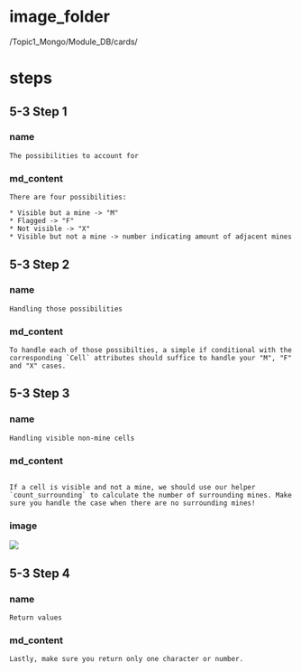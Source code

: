 # image_folder
/Topic1_Mongo/Module_DB/cards/

# steps
## 5-3 Step 1
### name
```
The possibilities to account for
```
### md_content
```
There are four possibilities:

* Visible but a mine -> "M"
* Flagged -> "F"
* Not visible -> "X"
* Visible but not a mine -> number indicating amount of adjacent mines 
```
## 5-3 Step 2
### name
```
Handling those possibilities
```
### md_content
```
To handle each of those possibilties, a simple if conditional with the corresponding `Cell` attributes should suffice to handle your "M", "F" and "X" cases.
```
## 5-3 Step 3
### name
```
Handling visible non-mine cells
```
### md_content
```

If a cell is visible and not a mine, we should use our helper `count_surrounding` to calculate the number of surrounding mines. Make sure you handle the case when there are no surrounding mines!
```
### image

<img src="https://media.gettyimages.com/photos/side-view-of-man-using-recreational-metal-detector-at-horsey-beach-picture-id966240278?s=612x612">

## 5-3 Step 4
### name
```
Return values
```
### md_content
```
Lastly, make sure you return only one character or number.
```